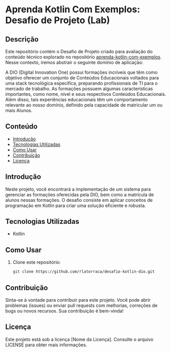 # Aprenda Kotlin Com Exemplos: Desafio de Projeto (Lab)

## Descrição
Este repositório contém o Desafio de Projeto criado para avaliação do conteúdo técnico explorado no repositório [aprenda-kotlin-com-exemplos](https://github.com/seu-usuario/aprenda-kotlin-com-exemplos). Nesse contexto, iremos abstrair o seguinte domínio de aplicação:

A DIO (Digital Innovation One) possui formações incríveis que têm como objetivo oferecer um conjunto de Conteúdos Educacionais voltados para uma stack tecnológica específica, preparando profissionais de TI para o mercado de trabalho. As formações possuem algumas características importantes, como nome, nível e seus respectivos Conteúdos Educacionais. Além disso, tais experiências educacionais têm um comportamento relevante ao nosso domínio, definido pela capacidade de matricular um ou mais Alunos.

## Conteúdo

- [Introdução](#introdução)
- [Tecnologias Utilizadas](#tecnologias-utilizadas)
- [Como Usar](#como-usar)
- [Contribuição](#contribuição)
- [Licença](#licença)

## Introdução
Neste projeto, você encontrará a implementação de um sistema para gerenciar as formações oferecidas pela DIO, bem como a matrícula de alunos nessas formações. O desafio consiste em aplicar conceitos de programação em Kotlin para criar uma solução eficiente e robusta.

## Tecnologias Utilizadas
- Kotlin

## Como Usar
1. Clone este repositório:
   ```bash
   git clone https://github.com/rlatorraca/desafio-kotlin-dio.git

## Contribuição

Sinta-se à vontade para contribuir para este projeto. Você pode abrir problemas (issues) ou enviar pull requests com melhorias, correções de bugs ou novos recursos. Sua contribuição é bem-vinda!


## Licença

Este projeto está sob a licença [Nome da Licença]. Consulte o arquivo LICENSE para obter mais informações.
